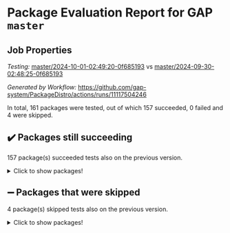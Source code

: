 # Package Evaluation Report for GAP `master`

## Job Properties

*Testing:* [master/2024-10-01-02:49:20-0f685193](https://github.com/gap-system/PackageDistro/blob/data/reports/master/2024-10-01-02:49:20-0f685193) vs [master/2024-09-30-02:48:25-0f685193](https://github.com/gap-system/PackageDistro/blob/data/reports/master/2024-09-30-02:48:25-0f685193)

*Generated by Workflow:* https://github.com/gap-system/PackageDistro/actions/runs/11117504246

In total, 161 packages were tested, out of which 157 succeeded, 0 failed and 4 were skipped.

## :heavy_check_mark: Packages still succeeding

157 package(s) succeeded tests also on the previous version.
<details><summary>Click to show packages!</summary>

- 4ti2interface 2023.02-04 [(success)](https://github.com/gap-system/PackageDistro/actions/runs/11117504246/job/30889847746)
- ace 5.6.2 [(success)](https://github.com/gap-system/PackageDistro/actions/runs/11117504246/job/30889850475)
- aclib 1.3.2 [(success)](https://github.com/gap-system/PackageDistro/actions/runs/11117504246/job/30889851611)
- agt 0.3.1 [(success)](https://github.com/gap-system/PackageDistro/actions/runs/11117504246/job/30889852276)
- alnuth 3.2.1 [(success)](https://github.com/gap-system/PackageDistro/actions/runs/11117504246/job/30889852600)
- anupq 3.3.0 [(success)](https://github.com/gap-system/PackageDistro/actions/runs/11117504246/job/30889854184)
- atlasrep 2.1.9 [(success)](https://github.com/gap-system/PackageDistro/actions/runs/11117504246/job/30889855518)
- autodoc 2023.06.19 [(success)](https://github.com/gap-system/PackageDistro/actions/runs/11117504246/job/30889855805)
- automata 1.16 [(success)](https://github.com/gap-system/PackageDistro/actions/runs/11117504246/job/30889855980)
- automgrp 1.3.2 [(success)](https://github.com/gap-system/PackageDistro/actions/runs/11117504246/job/30889856184)
- autpgrp 1.11 [(success)](https://github.com/gap-system/PackageDistro/actions/runs/11117504246/job/30889856391)
- cap 2024.09-23 [(success)](https://github.com/gap-system/PackageDistro/actions/runs/11117504246/job/30889856596)
- caratinterface 2.3.6 [(success)](https://github.com/gap-system/PackageDistro/actions/runs/11117504246/job/30889856819)
- cddinterface 2024.09.02 [(success)](https://github.com/gap-system/PackageDistro/actions/runs/11117504246/job/30889857084)
- circle 1.6.6 [(success)](https://github.com/gap-system/PackageDistro/actions/runs/11117504246/job/30889857273)
- classicpres 1.22 [(success)](https://github.com/gap-system/PackageDistro/actions/runs/11117504246/job/30889857439)
- cohomolo 1.6.11 [(success)](https://github.com/gap-system/PackageDistro/actions/runs/11117504246/job/30889857647)
- congruence 1.2.7 [(success)](https://github.com/gap-system/PackageDistro/actions/runs/11117504246/job/30889857847)
- corefreesub 0.6 [(success)](https://github.com/gap-system/PackageDistro/actions/runs/11117504246/job/30889858039)
- corelg 1.57 [(success)](https://github.com/gap-system/PackageDistro/actions/runs/11117504246/job/30889858242)
- crime 1.6 [(success)](https://github.com/gap-system/PackageDistro/actions/runs/11117504246/job/30889858418)
- crisp 1.4.6 [(success)](https://github.com/gap-system/PackageDistro/actions/runs/11117504246/job/30889858583)
- crypting 0.10.5 [(success)](https://github.com/gap-system/PackageDistro/actions/runs/11117504246/job/30889858779)
- cryst 4.1.27 [(success)](https://github.com/gap-system/PackageDistro/actions/runs/11117504246/job/30889858943)
- crystcat 1.1.10 [(success)](https://github.com/gap-system/PackageDistro/actions/runs/11117504246/job/30889859096)
- ctbllib 1.3.9 [(success)](https://github.com/gap-system/PackageDistro/actions/runs/11117504246/job/30889859252)
- cubefree 1.19 [(success)](https://github.com/gap-system/PackageDistro/actions/runs/11117504246/job/30889859435)
- curlinterface 2.4.0 [(success)](https://github.com/gap-system/PackageDistro/actions/runs/11117504246/job/30889859694)
- cvec 2.8.2 [(success)](https://github.com/gap-system/PackageDistro/actions/runs/11117504246/job/30889859920)
- datastructures 0.3.1 [(success)](https://github.com/gap-system/PackageDistro/actions/runs/11117504246/job/30889860088)
- deepthought 1.0.7 [(success)](https://github.com/gap-system/PackageDistro/actions/runs/11117504246/job/30889860292)
- design 1.8 [(success)](https://github.com/gap-system/PackageDistro/actions/runs/11117504246/job/30889860459)
- difsets 2.3.1 [(success)](https://github.com/gap-system/PackageDistro/actions/runs/11117504246/job/30889860651)
- digraphs 1.9.0 [(success)](https://github.com/gap-system/PackageDistro/actions/runs/11117504246/job/30889860833)
- edim 1.3.8 [(success)](https://github.com/gap-system/PackageDistro/actions/runs/11117504246/job/30889860993)
- example 4.3.4 [(success)](https://github.com/gap-system/PackageDistro/actions/runs/11117504246/job/30889861164)
- examplesforhomalg 2023.10-01 [(success)](https://github.com/gap-system/PackageDistro/actions/runs/11117504246/job/30889861335)
- factint 1.6.3 [(success)](https://github.com/gap-system/PackageDistro/actions/runs/11117504246/job/30889861519)
- ferret 1.0.14 [(success)](https://github.com/gap-system/PackageDistro/actions/runs/11117504246/job/30889861718)
- fga 1.5.0 [(success)](https://github.com/gap-system/PackageDistro/actions/runs/11117504246/job/30889861889)
- fining 1.5.6 [(success)](https://github.com/gap-system/PackageDistro/actions/runs/11117504246/job/30889862072)
- float 1.0.5 [(success)](https://github.com/gap-system/PackageDistro/actions/runs/11117504246/job/30889862255)
- format 1.4.4 [(success)](https://github.com/gap-system/PackageDistro/actions/runs/11117504246/job/30889862423)
- forms 1.2.12 [(success)](https://github.com/gap-system/PackageDistro/actions/runs/11117504246/job/30889862646)
- fplsa 1.2.6 [(success)](https://github.com/gap-system/PackageDistro/actions/runs/11117504246/job/30889862841)
- fr 2.4.13 [(success)](https://github.com/gap-system/PackageDistro/actions/runs/11117504246/job/30889863048)
- francy 2.0.3 [(success)](https://github.com/gap-system/PackageDistro/actions/runs/11117504246/job/30889863240)
- fwtree 1.3 [(success)](https://github.com/gap-system/PackageDistro/actions/runs/11117504246/job/30889863410)
- gapdoc 1.6.7 [(success)](https://github.com/gap-system/PackageDistro/actions/runs/11117504246/job/30889863634)
- gauss 2023.08-01 [(success)](https://github.com/gap-system/PackageDistro/actions/runs/11117504246/job/30889863812)
- gaussforhomalg 2024.08-01 [(success)](https://github.com/gap-system/PackageDistro/actions/runs/11117504246/job/30889863969)
- gbnp 1.1.0 [(success)](https://github.com/gap-system/PackageDistro/actions/runs/11117504246/job/30889864113)
- generalizedmorphismsforcap 2024.09-02 [(success)](https://github.com/gap-system/PackageDistro/actions/runs/11117504246/job/30889864319)
- genss 1.6.9 [(success)](https://github.com/gap-system/PackageDistro/actions/runs/11117504246/job/30889864499)
- gradedmodules 2024.01-01 [(success)](https://github.com/gap-system/PackageDistro/actions/runs/11117504246/job/30889864672)
- gradedringforhomalg 2024.07-01 [(success)](https://github.com/gap-system/PackageDistro/actions/runs/11117504246/job/30889864851)
- grape 4.9.1 [(success)](https://github.com/gap-system/PackageDistro/actions/runs/11117504246/job/30889865038)
- groupoids 1.76 [(success)](https://github.com/gap-system/PackageDistro/actions/runs/11117504246/job/30889865212)
- grpconst 2.6.5 [(success)](https://github.com/gap-system/PackageDistro/actions/runs/11117504246/job/30889865399)
- guarana 0.96.3 [(success)](https://github.com/gap-system/PackageDistro/actions/runs/11117504246/job/30889865612)
- guava 3.19 [(success)](https://github.com/gap-system/PackageDistro/actions/runs/11117504246/job/30889865819)
- hap 1.65 [(success)](https://github.com/gap-system/PackageDistro/actions/runs/11117504246/job/30889866018)
- hapcryst 0.1.15 [(success)](https://github.com/gap-system/PackageDistro/actions/runs/11117504246/job/30889866194)
- hecke 1.5.4 [(success)](https://github.com/gap-system/PackageDistro/actions/runs/11117504246/job/30889866397)
- help 4.0 [(success)](https://github.com/gap-system/PackageDistro/actions/runs/11117504246/job/30889866617)
- homalg 2024.01-01 [(success)](https://github.com/gap-system/PackageDistro/actions/runs/11117504246/job/30889866840)
- homalgtocas 2023.11-01 [(success)](https://github.com/gap-system/PackageDistro/actions/runs/11117504246/job/30889867040)
- idrel 2.48 [(success)](https://github.com/gap-system/PackageDistro/actions/runs/11117504246/job/30889867252)
- images 1.3.3 [(success)](https://github.com/gap-system/PackageDistro/actions/runs/11117504246/job/30889867413)
- intpic 0.4.0 [(success)](https://github.com/gap-system/PackageDistro/actions/runs/11117504246/job/30889867653)
- io 4.9.0 [(success)](https://github.com/gap-system/PackageDistro/actions/runs/11117504246/job/30889867947)
- io_forhomalg 2023.02-04 [(success)](https://github.com/gap-system/PackageDistro/actions/runs/11117504246/job/30889868130)
- irredsol 1.4.4 [(success)](https://github.com/gap-system/PackageDistro/actions/runs/11117504246/job/30889868324)
- json 2.2.2 [(success)](https://github.com/gap-system/PackageDistro/actions/runs/11117504246/job/30889868567)
- jupyterkernel 1.5.1 [(success)](https://github.com/gap-system/PackageDistro/actions/runs/11117504246/job/30889868764)
- jupyterviz 1.5.6 [(success)](https://github.com/gap-system/PackageDistro/actions/runs/11117504246/job/30889868982)
- kan 1.37 [(success)](https://github.com/gap-system/PackageDistro/actions/runs/11117504246/job/30889869161)
- kbmag 1.5.11 [(success)](https://github.com/gap-system/PackageDistro/actions/runs/11117504246/job/30889869359)
- laguna 3.9.7 [(success)](https://github.com/gap-system/PackageDistro/actions/runs/11117504246/job/30889869607)
- liealgdb 2.2.1 [(success)](https://github.com/gap-system/PackageDistro/actions/runs/11117504246/job/30889869863)
- liepring 2.9.1 [(success)](https://github.com/gap-system/PackageDistro/actions/runs/11117504246/job/30889870081)
- liering 2.4.2 [(success)](https://github.com/gap-system/PackageDistro/actions/runs/11117504246/job/30889870293)
- linearalgebraforcap 2024.09-04 [(success)](https://github.com/gap-system/PackageDistro/actions/runs/11117504246/job/30889870539)
- lins 0.9 [(success)](https://github.com/gap-system/PackageDistro/actions/runs/11117504246/job/30889870781)
- localizeringforhomalg 2023.10-01 [(success)](https://github.com/gap-system/PackageDistro/actions/runs/11117504246/job/30889870959)
- loops 3.4.4 [(success)](https://github.com/gap-system/PackageDistro/actions/runs/11117504246/job/30889871142)
- lpres 1.1.1 [(success)](https://github.com/gap-system/PackageDistro/actions/runs/11117504246/job/30889871326)
- majoranaalgebras 1.5.2 [(success)](https://github.com/gap-system/PackageDistro/actions/runs/11117504246/job/30889871595)
- mapclass 1.4.6 [(success)](https://github.com/gap-system/PackageDistro/actions/runs/11117504246/job/30889871811)
- matgrp 0.70 [(success)](https://github.com/gap-system/PackageDistro/actions/runs/11117504246/job/30889872019)
- matricesforhomalg 2024.08-05 [(success)](https://github.com/gap-system/PackageDistro/actions/runs/11117504246/job/30889872240)
- modisom 3.0.0 [(success)](https://github.com/gap-system/PackageDistro/actions/runs/11117504246/job/30889872458)
- modulepresentationsforcap 2024.09-02 [(success)](https://github.com/gap-system/PackageDistro/actions/runs/11117504246/job/30889872690)
- modules 2024.01-01 [(success)](https://github.com/gap-system/PackageDistro/actions/runs/11117504246/job/30889872914)
- monoidalcategories 2024.09-05 [(success)](https://github.com/gap-system/PackageDistro/actions/runs/11117504246/job/30889873144)
- nconvex 2022.09-01 [(success)](https://github.com/gap-system/PackageDistro/actions/runs/11117504246/job/30889873381)
- nilmat 1.4.2 [(success)](https://github.com/gap-system/PackageDistro/actions/runs/11117504246/job/30889873589)
- nock 1.5 [(success)](https://github.com/gap-system/PackageDistro/actions/runs/11117504246/job/30889873785)
- normalizinterface 1.3.7 [(success)](https://github.com/gap-system/PackageDistro/actions/runs/11117504246/job/30889874046)
- nq 2.5.11 [(success)](https://github.com/gap-system/PackageDistro/actions/runs/11117504246/job/30889874307)
- numericalsgps 1.4.0 [(success)](https://github.com/gap-system/PackageDistro/actions/runs/11117504246/job/30889874464)
- openmath 11.5.3 [(success)](https://github.com/gap-system/PackageDistro/actions/runs/11117504246/job/30889874658)
- orb 4.9.1 [(success)](https://github.com/gap-system/PackageDistro/actions/runs/11117504246/job/30889874871)
- packagemanager 1.6 [(success)](https://github.com/gap-system/PackageDistro/actions/runs/11117504246/job/30889875067)
- patternclass 2.4.5 [(success)](https://github.com/gap-system/PackageDistro/actions/runs/11117504246/job/30889875243)
- permut 2.0.5 [(success)](https://github.com/gap-system/PackageDistro/actions/runs/11117504246/job/30889875497)
- polenta 1.3.10 [(success)](https://github.com/gap-system/PackageDistro/actions/runs/11117504246/job/30889875667)
- polymaking 0.8.7 [(success)](https://github.com/gap-system/PackageDistro/actions/runs/11117504246/job/30889875895)
- primgrp 3.4.4 [(success)](https://github.com/gap-system/PackageDistro/actions/runs/11117504246/job/30889876109)
- profiling 2.6.0 [(success)](https://github.com/gap-system/PackageDistro/actions/runs/11117504246/job/30889876315)
- qdistrnd 0.9.4 [(success)](https://github.com/gap-system/PackageDistro/actions/runs/11117504246/job/30889876580)
- qpa 1.35 [(success)](https://github.com/gap-system/PackageDistro/actions/runs/11117504246/job/30889876819)
- quagroup 1.8.4 [(success)](https://github.com/gap-system/PackageDistro/actions/runs/11117504246/job/30889877009)
- radiroot 2.9 [(success)](https://github.com/gap-system/PackageDistro/actions/runs/11117504246/job/30889877186)
- rcwa 4.7.1 [(success)](https://github.com/gap-system/PackageDistro/actions/runs/11117504246/job/30889877360)
- rds 1.8 [(success)](https://github.com/gap-system/PackageDistro/actions/runs/11117504246/job/30889877590)
- recog 1.4.2 [(success)](https://github.com/gap-system/PackageDistro/actions/runs/11117504246/job/30889877993)
- repndecomp 1.3.0 [(success)](https://github.com/gap-system/PackageDistro/actions/runs/11117504246/job/30889878318)
- repsn 3.1.2 [(success)](https://github.com/gap-system/PackageDistro/actions/runs/11117504246/job/30889878566)
- resclasses 4.7.3 [(success)](https://github.com/gap-system/PackageDistro/actions/runs/11117504246/job/30889878819)
- ringsforhomalg 2024.06-01 [(success)](https://github.com/gap-system/PackageDistro/actions/runs/11117504246/job/30889879020)
- sco 2023.08-01 [(success)](https://github.com/gap-system/PackageDistro/actions/runs/11117504246/job/30889879289)
- scscp 2.4.3 [(success)](https://github.com/gap-system/PackageDistro/actions/runs/11117504246/job/30889879587)
- semigroups 5.3.7 [(success)](https://github.com/gap-system/PackageDistro/actions/runs/11117504246/job/30889879876)
- sglppow 2.4 [(success)](https://github.com/gap-system/PackageDistro/actions/runs/11117504246/job/30889880120)
- sgpviz 0.999.6 [(success)](https://github.com/gap-system/PackageDistro/actions/runs/11117504246/job/30889880370)
- simpcomp 2.1.14 [(success)](https://github.com/gap-system/PackageDistro/actions/runs/11117504246/job/30889880577)
- singular 2024.06.03 [(success)](https://github.com/gap-system/PackageDistro/actions/runs/11117504246/job/30889880795)
- sl2reps 1.1 [(success)](https://github.com/gap-system/PackageDistro/actions/runs/11117504246/job/30889880964)
- sla 1.6.2 [(success)](https://github.com/gap-system/PackageDistro/actions/runs/11117504246/job/30889881256)
- smallantimagmas 0.2.12 [(success)](https://github.com/gap-system/PackageDistro/actions/runs/11117504246/job/30889881501)
- smallgrp 1.5.4 [(success)](https://github.com/gap-system/PackageDistro/actions/runs/11117504246/job/30889881699)
- smallsemi 0.7.1 [(success)](https://github.com/gap-system/PackageDistro/actions/runs/11117504246/job/30889881924)
- sonata 2.9.6 [(success)](https://github.com/gap-system/PackageDistro/actions/runs/11117504246/job/30889882129)
- sophus 1.27 [(success)](https://github.com/gap-system/PackageDistro/actions/runs/11117504246/job/30889882358)
- sotgrps 1.3 [(success)](https://github.com/gap-system/PackageDistro/actions/runs/11117504246/job/30889882574)
- spinsym 1.5.2 [(success)](https://github.com/gap-system/PackageDistro/actions/runs/11117504246/job/30889882785)
- standardff 1.0 [(success)](https://github.com/gap-system/PackageDistro/actions/runs/11117504246/job/30889883026)
- symbcompcc 1.3.2 [(success)](https://github.com/gap-system/PackageDistro/actions/runs/11117504246/job/30889883237)
- thelma 1.3 [(success)](https://github.com/gap-system/PackageDistro/actions/runs/11117504246/job/30889883462)
- tomlib 1.2.11 [(success)](https://github.com/gap-system/PackageDistro/actions/runs/11117504246/job/30889883744)
- toolsforhomalg 2024.09-01 [(success)](https://github.com/gap-system/PackageDistro/actions/runs/11117504246/job/30889883947)
- toric 1.9.6 [(success)](https://github.com/gap-system/PackageDistro/actions/runs/11117504246/job/30889884165)
- toricvarieties 2022.07.13 [(success)](https://github.com/gap-system/PackageDistro/actions/runs/11117504246/job/30889884383)
- transgrp 3.6.5 [(success)](https://github.com/gap-system/PackageDistro/actions/runs/11117504246/job/30889884611)
- typeset 1.2.2 [(success)](https://github.com/gap-system/PackageDistro/actions/runs/11117504246/job/30889884837)
- ugaly 4.1.3 [(success)](https://github.com/gap-system/PackageDistro/actions/runs/11117504246/job/30889885095)
- unipot 1.6 [(success)](https://github.com/gap-system/PackageDistro/actions/runs/11117504246/job/30889885342)
- unitlib 4.2.0 [(success)](https://github.com/gap-system/PackageDistro/actions/runs/11117504246/job/30889885564)
- utils 0.85 [(success)](https://github.com/gap-system/PackageDistro/actions/runs/11117504246/job/30889885784)
- uuid 0.7 [(success)](https://github.com/gap-system/PackageDistro/actions/runs/11117504246/job/30889886186)
- walrus 0.9991 [(success)](https://github.com/gap-system/PackageDistro/actions/runs/11117504246/job/30889886431)
- wedderga 4.10.5 [(success)](https://github.com/gap-system/PackageDistro/actions/runs/11117504246/job/30889886761)
- xmod 2.92 [(success)](https://github.com/gap-system/PackageDistro/actions/runs/11117504246/job/30889887046)
- xmodalg 1.23 [(success)](https://github.com/gap-system/PackageDistro/actions/runs/11117504246/job/30889887296)
- yangbaxter 0.10.6 [(success)](https://github.com/gap-system/PackageDistro/actions/runs/11117504246/job/30889887542)
- zeromqinterface 0.16 [(success)](https://github.com/gap-system/PackageDistro/actions/runs/11117504246/job/30889887778)
</details>

## :heavy_minus_sign: Packages that were skipped

4 package(s) skipped tests also on the previous version.
<details><summary>Click to show packages!</summary>

- browse 1.8.21 [(skipped)](https://github.com/gap-system/PackageDistro/actions/runs/11117504246/job/30889543921)
- itc 1.5.1 [(skipped)](https://github.com/gap-system/PackageDistro/actions/runs/11117504246/job/30889543921)
- polycyclic 2.16 [(skipped)](https://github.com/gap-system/PackageDistro/actions/runs/11117504246/job/30889543921)
- xgap 4.32 [(skipped)](https://github.com/gap-system/PackageDistro/actions/runs/11117504246/job/30889543921)
</details>

